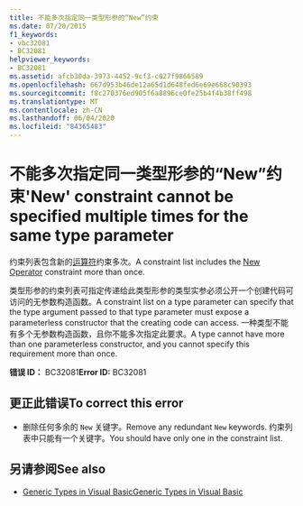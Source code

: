 ```yaml
---
title: 不能多次指定同一类型形参的“New”约束
ms.date: 07/20/2015
f1_keywords:
- vbc32081
- BC32081
helpviewer_keywords:
- BC32081
ms.assetid: afcb30da-3973-4452-9cf3-c027f9866589
ms.openlocfilehash: 667d953b46de12a65d1d648fed6e69e668c90393
ms.sourcegitcommit: f8c270376ed905f6a8896ce0fe25b4f4b38ff498
ms.translationtype: MT
ms.contentlocale: zh-CN
ms.lasthandoff: 06/04/2020
ms.locfileid: "84365483"
---
```

# <a name="new-constraint-cannot-be-specified-multiple-times-for-the-same-type-parameter"></a><span data-ttu-id="916e7-102">不能多次指定同一类型形参的“New”约束</span><span class="sxs-lookup"><span data-stu-id="916e7-102">'New' constraint cannot be specified multiple times for the same type parameter</span></span>
<span data-ttu-id="916e7-103">约束列表包含新的[运算符](../language-reference/operators/new-operator.md)约束多次。</span><span class="sxs-lookup"><span data-stu-id="916e7-103">A constraint list includes the [New Operator](../language-reference/operators/new-operator.md) constraint more than once.</span></span>  
  
 <span data-ttu-id="916e7-104">类型形参的约束列表可指定传递给此类型形参的类型实参必须公开一个创建代码可访问的无参数构造函数。</span><span class="sxs-lookup"><span data-stu-id="916e7-104">A constraint list on a type parameter can specify that the type argument passed to that type parameter must expose a parameterless constructor that the creating code can access.</span></span> <span data-ttu-id="916e7-105">一种类型不能有多个无参数构造函数，且你不能多次指定此要求。</span><span class="sxs-lookup"><span data-stu-id="916e7-105">A type cannot have more than one parameterless constructor, and you cannot specify this requirement more than once.</span></span>  
  
 <span data-ttu-id="916e7-106">**错误 ID：** BC32081</span><span class="sxs-lookup"><span data-stu-id="916e7-106">**Error ID:** BC32081</span></span>  
  
## <a name="to-correct-this-error"></a><span data-ttu-id="916e7-107">更正此错误</span><span class="sxs-lookup"><span data-stu-id="916e7-107">To correct this error</span></span>  
  
- <span data-ttu-id="916e7-108">删除任何多余的 `New` 关键字。</span><span class="sxs-lookup"><span data-stu-id="916e7-108">Remove any redundant `New` keywords.</span></span> <span data-ttu-id="916e7-109">约束列表中只能有一个关键字。</span><span class="sxs-lookup"><span data-stu-id="916e7-109">You should have only one in the constraint list.</span></span>  
  
## <a name="see-also"></a><span data-ttu-id="916e7-110">另请参阅</span><span class="sxs-lookup"><span data-stu-id="916e7-110">See also</span></span>

- [<span data-ttu-id="916e7-111">Generic Types in Visual Basic</span><span class="sxs-lookup"><span data-stu-id="916e7-111">Generic Types in Visual Basic</span></span>](../programming-guide/language-features/data-types/generic-types.md)
